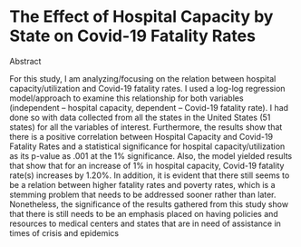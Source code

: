 # The Effect of Hospital Capacity by State on Covid-19 Fatality Rates

Abstract

For this study, I am analyzing/focusing on the relation between hospital capacity/utilization and 
Covid-19 fatality rates. I used a log-log regression model/approach to examine this relationship
for both variables (independent – hospital capacity, dependent – Covid-19 fatality rate). I had 
done so with data collected from all the states in the United States (51 states) for all the variables 
of interest. Furthermore, the results show that there is a positive correlation between Hospital 
Capacity and Covid-19 Fatality Rates and a statistical significance for hospital 
capacity/utilization as its p-value as .001 at the 1% significance. Also, the model yielded results 
that show that for an increase of 1% in hospital capacity, Covid-19 fatality rate(s) increases by 
1.20%. In addition, it is evident that there still seems to be a relation between higher fatality rates 
and poverty rates, which is a stemming problem that needs to be addressed sooner rather than 
later. Nonetheless, the significance of the results gathered from this study show that there is still 
needs to be an emphasis placed on having policies and resources to medical centers and states 
that are in need of assistance in times of crisis and epidemics
